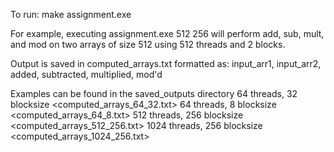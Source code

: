 To run:
make
assignment.exe <total threads> <block size>

For example, executing
assignment.exe 512 256
will perform add, sub, mult, and mod on two arrays of size 512 using 512 threads and 2 blocks.

Output is saved in computed_arrays.txt formatted as:
input_arr1, input_arr2, added, subtracted, multiplied, mod'd

Examples can be found in the saved_outputs directory
  64 threads, 32 blocksize <computed_arrays_64_32.txt>
  64 threads, 8 blocksize <computed_arrays_64_8.txt>
  512 threads, 256 blocksize <computed_arrays_512_256.txt>
  1024 threads, 256 blocksize <computed_arrays_1024_256.txt>
